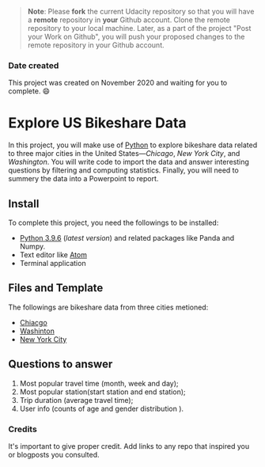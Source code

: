 >**Note**: Please **fork** the current Udacity repository so that you will have a **remote** repository in **your** Github account. Clone the remote repository to your local machine. Later, as a part of the project "Post your Work on Github", you will push your proposed changes to the remote repository in your Github account.

### Date created
This project was created on November 2020 and waiting for you to complete. :smile:

# Explore US Bikeshare Data
In this project, you will make use of [Python](https://www.python.org/downloads/) to explore bikeshare data related to  three major cities in the United States—_Chicago_, _New York City_, and _Washington_. You will write code to import the data and answer interesting questions by filtering and computing statistics. Finally, you will need to summery the data into a Powerpoint to report.  

## Install
To complete this project, you need the followings to be installed:

- [Python 3.9.6](https://www.python.org/downloads/) (_latest version_) and related packages like Panda and Numpy.
- Text editor like [Atom](https://atom.io)
- Terminal application

## Files and Template

The followings are bikeshare data from three cities metioned:
- [Chiacgo](https://www.divvybikes.com/system-data)
- [Washinton](https://www.capitalbikeshare.com/system-data)
- [New York City](https://www.citibikenyc.com/system-data)

## Questions to answer

1.  Most popular travel time (month, week and day);
2.  Most popular station(start station and end station);
3.  Trip duration (average travel time);
4.  User info (counts of age and gender distribution ).


### Credits
It's important to give proper credit. Add links to any repo that inspired you or blogposts you consulted.
